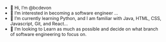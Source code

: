 - 👋 Hi, I’m @bcdevon
- 👀 I’m interested in becoming a software engineer ...
- 🌱 I’m currently learning Python, and I am familiar with Java, HTML, CSS, Javascript, Git, and React...
- 💞️ I’m looking to Learn as much as possible and decide on what branch of software engineering to focus on.

<!---
bcdevon/bcdevon is a ✨ special ✨ repository because its `README.md` (this file) appears on your GitHub profile.
You can click the Preview link to take a look at your changes.
--->
